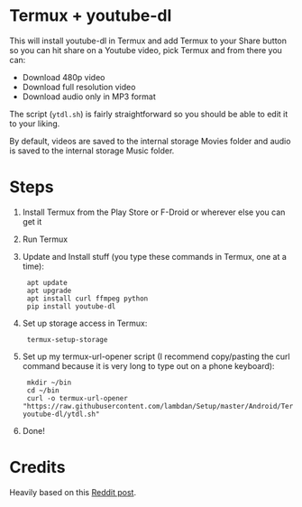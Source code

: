 # Termux + youtube-dl

This will install youtube-dl in Termux and add Termux to your Share button so you can hit share on a Youtube video, pick Termux and from there you can:

- Download 480p video
- Download full resolution video
- Download audio only in MP3 format

The script (`ytdl.sh`) is fairly straightforward so you should be able to edit it to your liking.

By default, videos are saved to the internal storage Movies folder and audio is saved to the internal storage Music folder.

# Steps

1. Install Termux from the Play Store or F-Droid or wherever else you can get it
2. Run Termux
3. Update and Install stuff (you type these commands in Termux, one at a time):

        apt update
        apt upgrade
        apt install curl ffmpeg python
        pip install youtube-dl

4. Set up storage access in Termux:

        termux-setup-storage 

5. Set up my termux-url-opener script (I recommend copy/pasting the curl command because it is very long to type out on a phone keyboard):

        mkdir ~/bin
        cd ~/bin
        curl -o termux-url-opener "https://raw.githubusercontent.com/lambdan/Setup/master/Android/Termux-youtube-dl/ytdl.sh" 
 
 6. Done!
 
# Credits

Heavily based on this [Reddit post](https://www.reddit.com/r/Android/comments/66kehg/twoclick_downloads_of_youtube_videos_straight/). 
